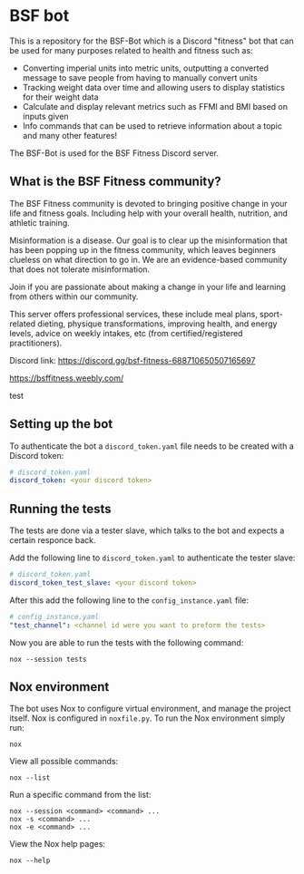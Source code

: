 # BSF bot
This is a repository for the BSF-Bot which is a Discord "fitness" bot that can be used for many purposes related to health and fitness such as:

- Converting imperial units into metric units, outputting a converted message to save people from having to manually convert units
- Tracking weight data over time and allowing users to display statistics for their weight data
- Calculate and display relevant metrics such as FFMI and BMI based on inputs given
- Info commands that can be used to retrieve information about a topic
and many other features!

The BSF-Bot is used for the BSF Fitness Discord server.

## What is the BSF Fitness community?
The BSF Fitness community is devoted to bringing positive change in your life and fitness goals. Including help with your overall health, nutrition, and athletic training.

Misinformation is a disease. Our goal is to clear up the misinformation that has been popping up in the fitness community, which leaves beginners clueless on what direction to go in. We are an evidence-based community that does not tolerate misinformation.

Join if you are passionate about making a change in your life and learning from others within our community.

This server offers professional services, these include meal plans, sport-related dieting, physique transformations, improving health, and energy levels, advice on weekly intakes, etc (from certified/registered practitioners).

Discord link: https://discord.gg/bsf-fitness-688710650507165697

https://bsffitness.weebly.com/

test

## Setting up the bot

To authenticate the bot a `discord_token.yaml` file needs to be created with a Discord token:
```yaml
# discord_token.yaml
discord_token: <your discord token>
```

## Running the tests

The tests are done via a tester slave, which talks to the bot and expects a certain responce back.

Add the following line to  `discord_token.yaml` to authenticate the tester slave:

```yaml
# discord_token.yaml
discord_token_test_slave: <your discord token>
```

After this add the following line to the `config_instance.yaml` file:

```yaml
# config_instance.yaml
"test_channel": <channel id were you want to preform the tests>
```

Now you are able to run the tests with the following command:

```
nox --session tests
```


## Nox environment

The bot uses Nox to configure virtual environment, and manage the project itself. Nox is configured in `noxfile.py`.
To run the Nox environment simply run:

    nox

View all possible commands:

    nox --list

Run a specific command from the list:

    nox --session <command> <command> ...
    nox -s <command> ...
    nox -e <command> ...

View the Nox help pages:

    nox --help
